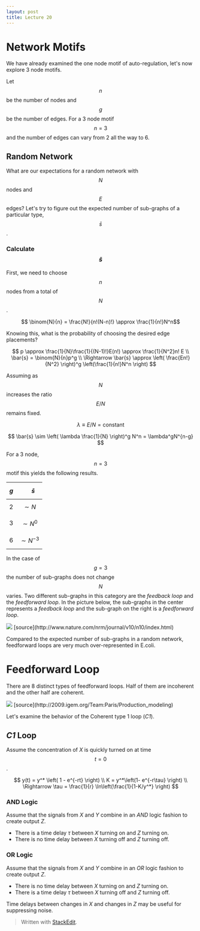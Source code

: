 ```yaml
---
layout: post
title: Lecture 20
---
```


# Network  Motifs

We have already examined the one node motif of auto-regulation, let's now explore 3 node motifs.

Let $$n$$ be the number of nodes and $$g$$ be the number of edges. For a 3 node motif $$n=3$$ and the number of edges can vary from 2 all the way to 6.

## Random Network

What are our expectations for a random network with $$N$$ nodes and $$E$$ edges? Let's try to figure out the expected number of sub-graphs of a particular type, $$\bar{s}$$.

### Calculate $$\bar{s}$$

First, we need to choose $$n$$ nodes from a total of $$N$$.

$$ \binom{N}{n}  = \frac{N!}{n!(N-n)!} \approx \frac{1}{n!}N^n$$

Knowing this, what is the probability of choosing the desired edge placements?

$$
p \approx \frac{1}{N}\frac{1}{(N-1)!}E(n!) \approx \frac{1}{N^2}n! E \\
\bar{s} = \binom{N}{n}p^g \\
\Rightarrow \bar{s} \approx \left( \frac{En!}{N^2} \right)^g \left(\frac{1}{n!}N^n \right)
$$

Assuming as $$N$$ increases the ratio $$E/N$$ remains fixed.

$$ \lambda \equiv E/N = \text{constant} $$

$$ \bar{s} \sim \left( \lambda \frac{1}{N} \right)^g N^n = \lambda^gN^{n-g} $$

For a 3 node, $$n=3$$ motif this yields the following results. 

| *g*  | $$ \ \ \ \ \ \bar{s}$$  |
|:-:|:-:|
|  2 | $$\sim N $$  |
|  3 | $$\sim N^0 $$  |
|  6 | $$\sim N^{-3} $$  |

In the case of $$g=3$$ the number of sub-graphs does not change $$N$$ varies. Two different sub-graphs in this category are the *feedback loop* and the *feedforward loop*. In the picture below, the sub-graphs in the center represents a *feedback loop* and the sub-graph on the right is a *feedforward loop*.

<img src="http://www.nature.com/nrm/journal/v10/n10/images/nrm2766-i2.jpg" />
[source](http://www.nature.com/nrm/journal/v10/n10/index.html)

Compared to the expected number of sub-graphs in a random network, feedforward loops are very much over-represented in E.coli.

# Feedforward Loop

There are 8 distinct types of feedforward loops. Half of them are incoherent and the other half are coherent.

<img src="http://2009.igem.org/wiki/images/c/c3/FFd_global.jpg" />
[source](http://2009.igem.org/Team:Paris/Production_modeling)

Let's examine the behavior of the Coherent type 1 loop (*C1*).

## *C1*  Loop

Assume the concentration of *X* is quickly turned on at time $$t=0$$.

$$
y(t) = y^* \left( 1 - e^{-rt} \right)  \\
K = y^*\left(1- e^{-r\tau} \right) \\
\Rightarrow \tau = \frac{1}{r} \ln\left(\frac{1}{1-K/y^*} \right)
$$

### AND Logic

Assume that the signals from *X* and *Y* combine in an *AND* logic fashion to create output *Z*.

- There is a time delay $\tau$ between *X* turning on and *Z* turning on.
- There is no time delay between *X* turning off and *Z* turning off.

### OR Logic

Assume that the signals from *X* and *Y* combine in an *OR* logic fashion to create output *Z*.

- There is no time delay between *X* turning on and *Z* turning on.
- There is a time delay $\tau$ between *X* turning off and *Z* turning off.

Time delays between changes in *X* and changes in *Z* may be useful for suppressing noise.


> Written with [StackEdit](https://stackedit.io/).
